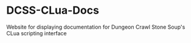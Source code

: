 DCSS-CLua-Docs
==============

Website for displaying documentation for Dungeon Crawl Stone Soup's CLua scripting interface
